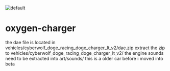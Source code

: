 ![default](https://user-images.githubusercontent.com/104846229/200042862-98dafaff-775a-47be-bd70-19dbbb4ac11e.png)
# oxygen-charger

the dae file is located in vehicles/cyberwolf_doge_racing_doge_charger_lt_v2/dae.zip
extract the zip to vehicles/cyberwolf_doge_racing_doge_charger_lt_v2/
the engine sounds need to be extracted into art/sounds/
this is a older car before i moved into beta

